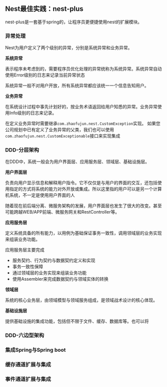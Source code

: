 
## Nest最佳实践：nest-plus

nest-plus是一套基于spring的，让程序员更便捷使用nest的扩展模块。




### 异常处理

Nest为用户定义了两个级别的异常，分别是系统异常和业务异常。

**系统异常**

表示程序未考虑到的，需要程序员优化处理的异常统称为系统异常。系统异常自动使用Error级别的日志来记录当前异常状态

系统异常一般不对用户开放，所有系统异常都应该统一一个信息告知用户。

**业务异常**

在系统设计过程中事先计划好的，按业务术语返回给用户知悉的异常。业务异常使用Info级别的日志来记录。

在定义业务异常时需要继承`com.zhaofujun.nest.CustomException`实现。 如果您公司规划中已有定义了业务异常的父类，我们也可以使用`com.zhaofujun.nest.CustomExceptionable`接口来实现集成

### DDD-分层架构

在DDD中，系统一般会为用户界面层、应用服务层、领域层、基础设施层。

**用户界面层**

负责向用户显示信息和解释用户指令。它不仅仅是与用户的界面的交互，还包括使用指定的方式将系统的能力对外开放或集成。所以这里指的用户可以是另一个计算机系统，不一定是使用用户界面的人

随着现在前后端分离、微服务架构的发展，用户界面层也发生了很大的改变。甚至可能跨越WEB/APP前端、微服务网关和RestController等。

**应用服务层**

定义系统具备的所有能力，以用例为基础保证事务一致性，调用领域层的业务实现来组装业务功能。

应用服务层主要完成
- 服务契约、行为契约与数据契约定义和实现
- 事务一致性保障
- 通过领域层的业务实现来组装业务功能
- 使用Assembler来完成数据契约与领域实体的转换 

**领域层**

系统的核心业务层，由领域模型与领域服务组成，是领域战术设计的核心体现。

**基础设施层**

提供基础设施的集成功能，包括但不限于文件、缓存、数据库等。也可以将

### DDD-六边型架构

### 集成Spring与Spring boot

### 缓存通道扩展与集成

### 事件通道扩展与集成

